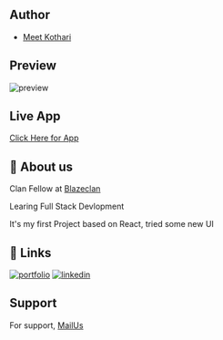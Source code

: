 
## Author

- [Meet Kothari](https://github.com/mskothari07)


## Preview

![preview](preview.gif)


## Live App
[Click Here for App](https://mskothari.netlify.app/)


## 🚀 About us
Clan Fellow at [Blazeclan](https://www.blazeclan.com/)

Learing Full Stack Devlopment 

It's my first Project based on React, tried some new UI 
## 🔗 Links
[![portfolio](https://img.shields.io/badge/my_portfolio-000?style=for-the-badge&logo=ko-fi&logoColor=white)](https://mskothari.netlify.app/)
[![linkedin](https://img.shields.io/badge/linkedin-0A66C2?style=for-the-badge&logo=linkedin&logoColor=white)](https://www.linkedin.com/in/kothari-meet/)



## Support

For support, [MailUs](mailto:reachmsk@gmail.com) 

